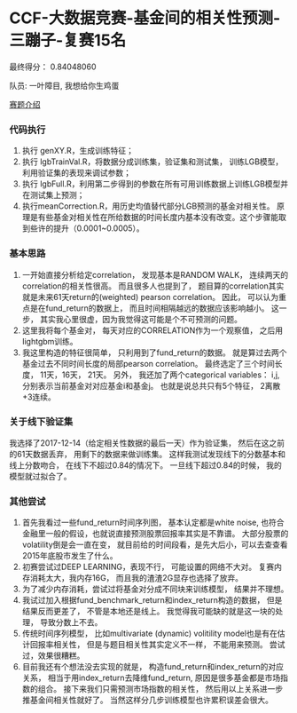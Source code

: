 # CCF-大数据竞赛-基金间的相关性预测-三蹦子-复赛15名

最终得分： 0.84048060

队员: 一叶障目, 我想给你生鸡蛋

<a href = "https://www.datafountain.cn/competitions/312/details/data-evaluation">赛题介绍</a>

### 代码执行
1. 执行 genXY.R，生成训练特征；
2. 执行 lgbTrainVal.R，将数据分成训练集，验证集和测试集， 训练LGB模型， 利用验证集的表现来调试参数；
3. 执行 lgbFull.R，利用第二步得到的参数在所有可用训练数据上训练LGB模型并在测试集上预测；
4. 执行meanCorrection.R，用历史均值替代部分LGB预测的基金对相关性。 
原理是有些基金对相关性在所给数据的时间长度内基本没有改变。这个步骤能取到些许的提升（0.0001~0.0005）。
    
### 基本思路
1. 一开始直接分析给定correlation， 发现基本是RANDOM WALK， 连续两天的correlation的相关性很高。 
而且很多人也提到了， 题目算的correlation其实就是未来61天return的(weighted) pearson correlation。
因此， 可以认为重点是在fund_return的数据上， 而且时间相隔越远的数据应该影响越小。
这一步， 其实我心里很虚，因为我觉得这可能是个不可预测的问题。
2. 这里我将每个基金对， 每天对应的CORRELATION作为一个观察值， 之后用lightgbm训练。
3. 我这里构造的特征很简单， 只利用到了fund_return的数据。 就是算过去两个基金过去不同时间长度的局部pearson correlation。
最终选定了三个时间长度， 11天，16天， 21天。
另外， 我还加了两个categorical variables： i,j, 分别表示当前基金对对应基金i和基金j。
也就是说总共只有5个特征， 2离散+3连续。

### 关于线下验证集
我选择了2017-12-14（给定相关性数据的最后一天）作为验证集， 然后在这之前的61天数据丢弃， 用剩下的数据来做训练集。
这样我测试发现线下的分数基本和线上分数吻合， 在线下不超过0.84的情况下。
一旦线下超过0.84的时候， 我的模型就过拟合了。

### 其他尝试
1. 首先我看过一些fund_return时间序列图， 基本认定都是white noise, 也符合金融里一般的假设，也就说直接预测股票回报率其实是不靠谱。
大部分股票的volatility倒是会一直在变， 就目前给的时间段看，是先大后小，可以去查查看2015年底股市发生了什么。
2. 初赛尝试过DEEP LEARNING，表现不行， 可能设置的网络不大对。 复赛内存消耗太大，我内存16G， 而且我的渣渣2G显存也选择了放弃。
3. 为了减少内存消耗，尝试过将基金对分成不同块来训练模型， 结果并不理想。 
3. 我试过加入根据fund_benchmark_return和index_return构造的数据， 但是结果反而更差了， 不管是本地还是线上。 
我觉得我可能缺的就是这一块的处理， 导致分数上不去。
4. 传统时间序列模型， 比如multivariate (dynamic) volitility model也是有在估计回报率相关性， 但是与题目相关性其实定义不一样， 不能用来预测。
尝试过，效果很糟糕。
5. 目前我还有个想法没去实现的就是， 构造fund_return和index_return的对应关系， 
相当于用index_return去降维fund_return, 原因是很多基金都是市场指数的组合。
接下来我们只需预测市场指数的相关性， 然后用以上关系进一步推基金间相关性就好了。
当然这样分几步训练模型也许累积误差会很大。







